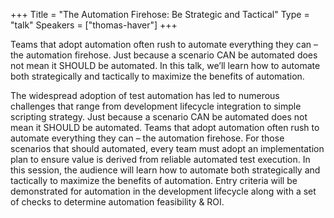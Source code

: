 +++
Title = "The Automation Firehose: Be Strategic and Tactical"
Type = "talk"
Speakers = ["thomas-haver"]
+++

Teams that adopt automation often rush to automate everything they can – the automation firehose. Just because a scenario CAN be automated does not mean it SHOULD be automated. In this talk, we’ll learn how to automate both strategically and tactically to maximize the benefits of automation.

The widespread adoption of test automation has led to numerous challenges that range from development lifecycle integration to simple scripting strategy. Just because a scenario CAN be automated does not mean it SHOULD be automated. Teams that adopt automation often rush to automate everything they can – the automation firehose. For those scenarios that should automated, every team must adopt an implementation plan to ensure value is derived from reliable automated test execution. In this session, the audience will learn how to automate both strategically and tactically to maximize the benefits of automation. Entry criteria will be demonstrated for automation in the development lifecycle along with a set of checks to determine automation feasibility & ROI.